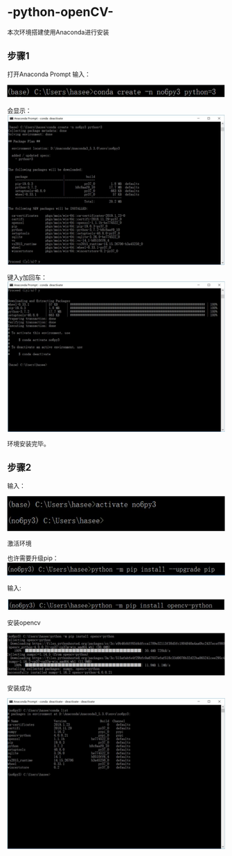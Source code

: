 # -python-openCV-

本次环境搭建使用Anaconda进行安装
## 步骤1
打开Anaconda Prompt 输入：
  
![](https://github.com/Heured/-python-openCV-/blob/master/Image/01.JPG)
  
会显示：  
![](https://github.com/Heured/-python-openCV-/blob/master/Image/02.JPG)
  
键入y加回车：  
![](https://github.com/Heured/-python-openCV-/blob/master/Image/03.JPG)
  
环境安装完毕。
  
  
## 步骤2
输入：
  
![](https://github.com/Heured/-python-openCV-/blob/master/Image/04.JPG)
  
激活环境  

也许需要升级pip：  
![](https://github.com/Heured/-python-openCV-/blob/master/Image/05.JPG)
  
输入:
  
![](https://github.com/Heured/-python-openCV-/blob/master/Image/06.JPG)
  
安装opencv
  
  
![](https://github.com/Heured/-python-openCV-/blob/master/Image/07.JPG)
  
安装成功  
  
  
![](https://github.com/Heured/-python-openCV-/blob/master/Image/08.JPG)

